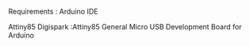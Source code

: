 Requirements : Arduino IDE 




Attiny85 Digispark :Attiny85 General Micro USB Development Board for Arduino
